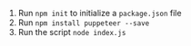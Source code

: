 1. Run `npm init` to initialize a `package.json` file
2. Run `npm install puppeteer --save`
3. Run the script `node index.js`
